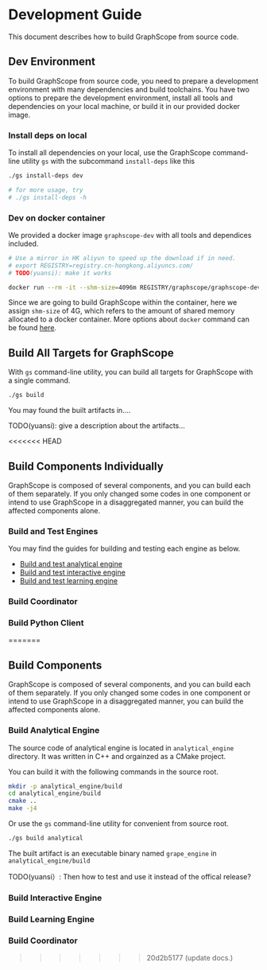 # Development Guide

This document describes how to build GraphScope from source code.

## Dev Environment

To build GraphScope from source code, you need to prepare a development environment with many dependencies and 
build toolchains. You have two options to prepare the development environment, install all tools and dependencies 
on your local machine, or build it in our provided docker image.

### Install deps on local 

To install all dependencies on your local, use the GraphScope command-line utility `gs` with the subcommand 
`install-deps` like this

```bash
./gs install-deps dev

# for more usage, try
# ./gs install-deps -h
```

### Dev on docker container

We provided a docker image `graphscope-dev` with all tools and dependices included.

```bash
# Use a mirror in HK aliyun to speed up the download if in need.
# export REGISTRY=registry.cn-hongkong.aliyuncs.com/
# TODO(yuansi): make it works

docker run --rm -it --shm-size=4096m REGISTRY/graphscope/graphscope-dev:latest
```
Since we are going to build GraphScope within the container, here we assign `shm-size` of 4G, which refers to the amount of shared memory
 allocated to a docker container. More options about `docker` command can be found [here](https://docs.docker.com/engine/reference/commandline/cli/).


## Build All Targets for GraphScope

With `gs` command-line utility, you can build all targets for GraphScope with a single command.

```bash
./gs build
```

You may found the built artifacts in....


TODO(yuansi): give a description about the artifacts...

<<<<<<< HEAD
## Build Components Individually

GraphScope is composed of several components, and you can build each of them separately. If you only changed some codes in one component or intend to use GraphScope in a disaggregated manner, you can build the affected components alone. 

### Build and Test Engines

You may find the guides for building and testing each engine as below.

- [Build and test analytical engine](/analytical_engine/dev_and_test)
- [Build and test interactive engine](https://graphscope.io)
- [Build and test learning engine](https://graphscope.io)

### Build Coordinator

### Build Python Client

=======
## Build Components

GraphScope is composed of several components, and you can build each of them separately.
If you only changed some codes in one component or intend to use GraphScope in a disaggregated manner, 
you can build the affected components alone. 

### Build Analytical Engine

The source code of analytical engine is located in `analytical_engine` directory.
It was written in C++ and orgainzed as a CMake project.

You can build it with the following commands in the source root.

```bash
mkdir -p analytical_engine/build
cd analytical_engine/build
cmake ..
make -j4
```

Or use the `gs` command-line utility for convenient from source root.

```bash
./gs build analytical
```

The built artifact is an executable binary named `grape_engine` in `analytical_engine/build`

TODO(yuansi）: Then how to test and use it instead of the offical release?

### Build Interactive Engine


### Build Learning Engine


### Build Coordinator

>>>>>>> 20d2b5177 (update docs.)

